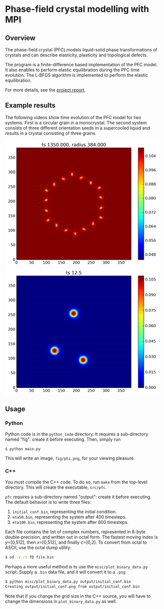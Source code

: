 
# Phase-field crystal modelling with MPI

## Overview

The phase-field crystal (PFC) models liquid-solid phase transformations of
crystals and can describe elasticity, plasticity and topological defects.

The program is a finite-difference based implementation of the PFC model. It
also enables to perform elastic equilibration during the PFC time evolution. The
L-BFGS algorithm is implemented to perform the elastic equilibration.

For more details, see the [project report](https://drive.google.com/file/d/1eDGmD9PXif09STVQw0Y3AcxmkMtJQfWx).

## Example results

The following videos show time evolution of the PFC model for two systems. First
is a circular grain in a monocrystal. The second system consists of three
different orientation seeds in a supercooled liquid and results in a crystal
consisting of three grains.

![grain-contraction][gc] ![seed-growth][sg]

## Usage

### Python

Python code is in the `python_code` directory. It requires a sub-directory named
"fig": create it before executing. Then, simply run

``` bash
$ python main.py
```

This will write an image, `fig/phi.png`, for your viewing pleasure.

### C++

You must compile the C++ code. To do so, run `make` from the top-level
directory. This will create the executable, `src/pfc`.

`pfc` requires a sub-directory named "output": create it before executing.
The default behavior is to write three files:

1. `initial_conf.bin`, representing the initial condition.
2. `eta50.bin`, representing the system after 400 timesteps.
3. `eta100.bin`, representing the system after 800 timesteps.

Each file contains the list of complex numbers, represented in 8-byte
double-precision, and written out in octal form. The fastest moving index is
*y*=[0,512], then *x*=[0,512], and finally *c*=[0,2]. To convert from octal to
ASCII, use the octal dump utility:

```bash
$ od -v -t fD file.bin
```

Perhaps a more useful method is to use the `misc/plot_binary_data.py` script.
Supply a `.bin` data file, and it will convert it to a `.png`:

``` bash
$ python misc/plot_binary_data.py output/initial_conf.bin
Creating output/initial_conf.png from output/initial_conf.bin
```

Note that if you change the grid size in the C++ source, you will have to change
the dimensions in `plot_binary_data.py` as well.

<!--References-->

[gc]: misc/img/grain_contraction.gif
[sg]: misc/img/seed_growth.gif
